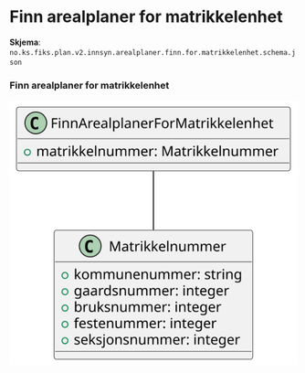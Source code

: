 # Finn arealplaner for matrikkelenhet

**Skjema**: `no.ks.fiks.plan.v2.innsyn.arealplaner.finn.for.matrikkelenhet.schema.json`

### Finn arealplaner for matrikkelenhet

![arealplaner-finn-for-matrikkelenhet](arealplaner-finn-for-matrikkelenhet.svg)